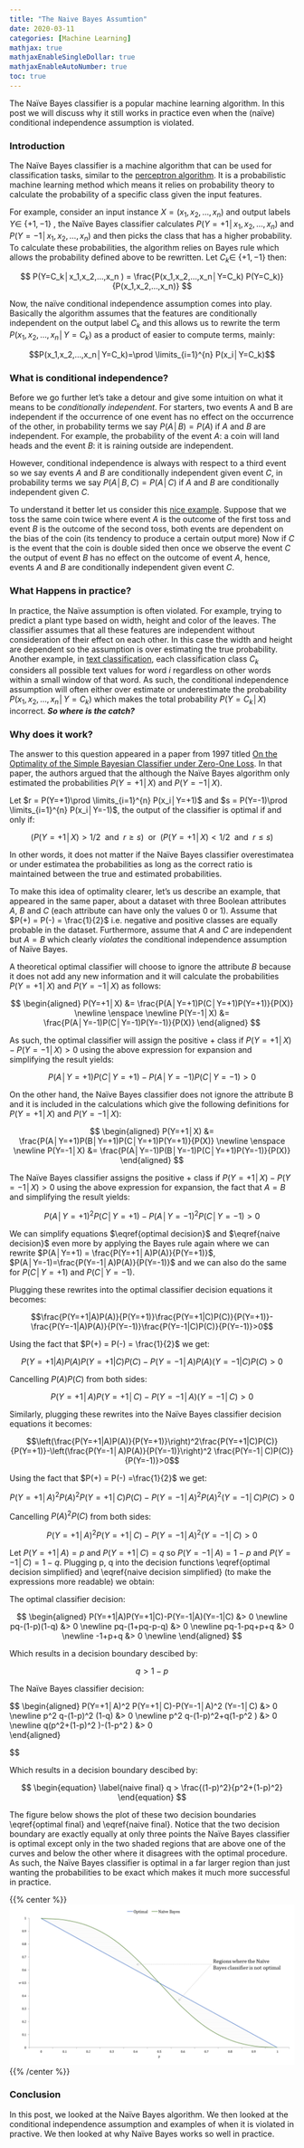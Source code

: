```yaml
---
title: "The Naive Bayes Assumtion"
date: 2020-03-11
categories: [Machine Learning]
mathjax: true
mathjaxEnableSingleDollar: true
mathjaxEnableAutoNumber: true
toc: true
---
```

The Naïve Bayes classifier is a popular machine learning algorithm. In this post we will discuss why it still works in practice even when the (naïve) conditional independence assumption is violated.
<!--more-->

### Introduction

The Naïve Bayes classifier is a machine algorithm that can be used for classification tasks, similar to the [perceptron algorithm](https://mostafaeissa.github.io/2020/02/26/the-perceptron.html). It is a probabilistic machine learning method which means it relies on probability theory to calculate the probability of a specific class given the input features. 

For example, consider an input instance $X=(x_1,x_2,…,x_n)$ and output labels $Y \in$ {$+1,-1$} , the Naïve Bayes classifier calculates $P(Y=+1│x_1,x_2,…,x_n)$ and $P(Y=-1│x_1,x_2,…,x_n)$ and then picks the class that has a higher probability. To calculate these probabilities, the algorithm relies on Bayes rule which allows the probability defined above to be rewritten. Let $C_k \in$ {$+1,-1$} then:

$$
P(Y=C_k│x_1,x_2,…,x_n ) = \frac{P(x_1,x_2,…,x_n│Y=C_k) P(Y=C_k)}{P(x_1,x_2,…,x_n)}
$$

Now, the naïve conditional independence assumption comes into play. Basically the algorithm  assumes that the features are conditionally independent on the output label $C_k$ and this allows us to rewrite the term  $P(x_1,x_2,…,x_n│Y=C_k)$ as a product of easier to compute terms, mainly: 

$$P(x_1,x_2,…,x_n│Y=C_k)=\prod \limits_{i=1}^{n} P(x_i│Y=C_k)$$

### What is conditional independence?

Before we go further let’s take a detour and give some intuition on what it means to be *conditionally independent*.  For starters, two events A and B are independent if the occurrence of one event has no effect on the occurrence of the other, in probability terms we say $P(A│B) = P(A)$ if $A$ and $B$ are independent. For example, the probability of the event $A$: a coin will land heads and the event $B$: it is raining outside are independent.

However, conditional independence is always with respect to a third event so we say events $A$ and $B$ are conditionally independent given event $C$, in probability terms we say $P(A│B,C)=P(A│C)$ if $A$ and $B$ are conditionally independent given $C$.

To understand it better let us consider this [nice example](https://www.eecs.qmul.ac.uk/~norman/BBNs/Independence_and_conditional_independence.htm). Suppose that we toss the same coin twice where event $A$ is the outcome of the first toss and event $B$ is the outcome of the second toss, both events are dependent on the bias of the coin (its tendency to produce a certain output more) Now if $C$ is the event that the coin is double sided then once we observe the event $C$ the output of event $B$ has no effect on the outcome of event $A$, hence, events $A$ and $B$ are conditionally independent given event $C$.

### What Happens in practice?

In practice, the Naïve assumption is often violated. For example, trying to predict a plant type based on width, height and color of the leaves. The classifier assumes that all these features are independent without consideration of their effect on each other. In this case the width and height are dependent so the assumption is over estimating the true probability.
Another example, in [text classification](https://nlp.stanford.edu/IR-book/html/htmledition/text-classification-and-naive-bayes-1.html), each classification class $C_k$ considers all possible text values for word $i$ regardless on other words within a small window of that word. 
As such, the conditional independence assumption will often either over estimate or underestimate the probability $P(x_1,x_2,…,x_n│Y=C_k)$ which makes the total probability $P(Y=C_k│X)$ incorrect. ***So where is the catch?***

### Why does it work?

The answer to this question appeared in a paper from 1997 titled [On the Optimality of the Simple Bayesian Classifier under Zero-One Loss](https://link.springer.com/content/pdf/10.1023/A:1007413511361.pdf). In that paper, the authors argued that the although the Naïve Bayes algorithm only estimated the probabilities $P(Y=+1│X)$  and $P(Y=-1│X)$. 

Let $r = P(Y=+1)\prod \limits_{i=1}^{n} P(x_i│Y=+1)$ and $s = P(Y=-1)\prod \limits_{i=1}^{n} P(x_i│Y=-1)$, the output of the classifier is optimal if and only if:

$$
(P(Y=+1│X)>1/2 \enspace\text{and}\enspace r \geq s)
\enspace\text{or}\enspace 
(P(Y=+1│X)<1/2 \enspace\text{and}\enspace r \leq s)
$$

In other words, it does not matter if the Naïve Bayes classifier overestimatea or under estimatea the probabilities as long as the correct ratio is maintained between the true and estimated probabilities. 

To make this idea of optimality clearer, let’s us describe an example, that appeared in the same paper, about a dataset with three Boolean attributes $A$, $B$ and $C$ (each attribute can have only the values 0 or 1). Assume that $P(+) = P(-) = \frac{1}{2}$ i.e. negative and positive classes are equally probable in the dataset. Furthermore, assume that $A$ and $C$ are independent but $A = B$ which clearly *violates* the conditional independence assumption of Naïve Bayes. 

A theoretical optimal classifier will choose to ignore the attribute $B$ because it does not add any new information and it will calculate the probabilities $P(Y=+1│X)$ and $P(Y=-1│X)$ as follows:

$$
\begin{aligned}
P(Y=+1│X) &= \frac{P(A│Y=+1)P(C│Y=+1)P(Y=+1)}{P(X)} \newline
\enspace \newline
P(Y=-1│X) &= \frac{P(A│Y=-1)P(C│Y=-1)P(Y=-1)}{P(X)}
\end{aligned}
$$

As such, the optimal classifier will assign the positive $+$ class if $P(Y=+1│X)- P(Y=-1│X)>0$ using the above expression for expansion and simplifying the result yields:


$$
\begin{equation}
\label{optimal decision}
P(A│Y=+1)P(C│Y=+1)-P(A│Y=-1)P(C│Y=-1)>0
\end{equation}
$$

On the other hand, the Naïve Bayes classifier does not ignore the attribute B and it is included in the calculations which give the following definitions for $P(Y=+1│X)$ and $P(Y=-1│X)$:

$$
\begin{aligned}
P(Y=+1│X) &= \frac{P(A│Y=+1)P(B│Y=+1)P(C│Y=+1)P(Y=+1)}{P(X)} \newline
\enspace \newline
P(Y=-1│X) &= \frac{P(A│Y=-1)P(B│Y=-1)P(C│Y=+1)P(Y=-1)}{P(X)}
\end{aligned}
$$

The Naïve Bayes classifier assigns the positive $+$ class if $P(Y=+1│X)- P(Y=-1│X)>0$ using the above expression for expansion, the fact that $A = B$ and simplifying the result yields:

$$
\begin{equation}
\label{naive decision}
P(A│Y=+1)^2 P(C│Y=+1)-P(A│Y=-1)^2 P(C│Y=-1)>0
\end{equation}
$$

We can simplify equations $\eqref{optimal decision}$ and $\eqref{naive decision}$ even more by applying the Bayes rule again where we can rewrite $P(A│Y=+1) = \frac{P(Y=+1│A)P(A)}{P(Y=+1)}$, $P(A│Y=-1)=\frac{P(Y=-1│A)P(A)}{P(Y=-1)}$ and we can also do the same for $P(C│Y=+1)$ and $P(C│Y=-1)$.

Plugging these rewrites into the optimal classifier decision equations it becomes:

$$\frac{P(Y=+1|A)P(A)}{P(Y=+1)}\frac{P(Y=+1|C)P(C)}{P(Y=+1)}-\frac{P(Y=-1|A)P(A)}{P(Y=-1)}\frac{P(Y=-1|C)P(C)}{P(Y=-1)}>0$$

Using the fact that $P(+) = P(-) = \frac{1}{2}$ we get:

$$P(Y=+1|A)P(A)P(Y=+1|C)P(C)-P(Y=-1│A)P(A)(Y=-1|C)P(C)>0$$

Cancelling $P(A)P(C)$ from both sides:

$$
\begin{equation}
\label{optimal decision simplified}
P(Y=+1│A)P(Y=+1│C)-P(Y=-1│A)(Y=-1│C)>0
\end{equation}
$$

Similarly, plugging these rewrites into the Naïve Bayes classifier decision equations it becomes:

$$\left(\frac{P(Y=+1|A)P(A)}{P(Y=+1)}\right)^2\frac{P(Y=+1|C)P(C)}{P(Y=+1)}-\left(\frac{P(Y=-1│A)P(A)}{P(Y=-1)}\right)^2 \frac{P(Y=-1│C)P(C)}{P(Y=-1)}>0$$

Using the fact that $P(+) = P(-) =\frac{1}{2}$ we get:

$$P(Y=+1│A)^2 P(A)^2 P(Y=+1│C)P(C)-P(Y=-1│A)^2 P(A)^2 (Y=-1│C)P(C)>0$$

Cancelling $P(A)^2P(C)$ from both sides:

$$
\begin{equation}
\label{naive decision simplified}
P(Y=+1│A)^2 P(Y=+1│C)-P(Y=-1│A)^2 (Y=-1│C)>0
\end{equation}
$$

Let $P(Y=+1│A)=p$ and $P(Y=+1│C)=q$ so $P(Y=-1│A)=1-p$ and $P(Y=-1│C)=1-q$. Plugging p, q into the decision functions \eqref{optimal decision simplified} and \eqref{naive decision simplified} (to make the expressions more readable) we obtain:

The optimal classifier decision:

$$
\begin{aligned}
P(Y=+1|A)P(Y=+1|C)-P(Y=-1|A)(Y=-1|C) &> 0 \newline
pq-(1-p)(1-q) &> 0 \newline
pq-(1+pq-p-q) &> 0 \newline
pq-1-pq+p+q &> 0 \newline
-1+p+q &> 0 \newline
\end{aligned}
$$

Which results in a decision boundary descibed by:

$$
\begin{equation}
\label{optimal final}
q > 1-p
\end{equation}
$$

The Naïve Bayes classifier decision:

$$
\begin{aligned}
P(Y=+1│A)^2 P(Y=+1│C)-P(Y=-1│A)^2 (Y=-1│C) &> 0 \newline
p^2 q-(1-p)^2 (1-q) &> 0 \newline
p^2 q-(1-p)^2+q(1-p^2 ) &> 0 \newline
q(p^2+(1-p)^2 )-(1-p^2 ) &> 0  
\end{aligned}

$$

Which results in a decision boundary descibed by:

$$
\begin{equation}
\label{naive final}
q > \frac{(1-p)^2}{p^2+(1-p)^2}
\end{equation}
$$

The figure below shows the plot of these two decision boundaries \eqref{optimal final} and \eqref{naive final}. Notice that the two decision boundary are exactly equally at only three points the Naïve Bayes classifier is optimal except only in the two shaded regions that are above one of the curves and below the other where it disagrees with the optimal procedure. As such, the Naïve Bayes classifier is optimal in a far larger region than just wanting the probabilities to be exact which makes it much more successful in practice.

{{% center %}}
![Decision Boundaries](/images/the-naive-bayes-assumption/decision-boundaries.png)
{{% /center %}}

### Conclusion

In this post, we looked at the Naïve Bayes algorithm. We then looked at the conditional independence assumption and examples of when it is violated in practive. We then looked at why Naïve Bayes works so well in practice.